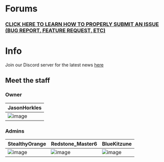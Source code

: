 # Forums
### [CLICK HERE TO LEARN HOW TO PROPERLY SUBMIT AN ISSUE (BUG REPORT, FEATURE REQUEST, ETC)](https://github.com/JasonHorkles/Silverstone/wiki)

# Info
Join our Discord server for the latest news [here](https://silverstonemc.net/discord)

## Meet the staff
### Owner
| JasonHorkles |
|-|
| ![image](https://mc-heads.net/player/a28173aff0a947fe854919c6bccf68da/100.png) |

### Admins
StealthyOrange | Redstone_Master6 | BlueKitzune
-|-|-
![image](https://mc-heads.net/player/5c3d3b7caa024751ae4b60b277da9c35/100.png) | ![image](https://mc-heads.net/player/75fb05a29d9e49cbbe346bd5215548ba/100.png) | ![image](https://mc-heads.net/player/e70a462285b6417d92017322e5094465/100.png)
